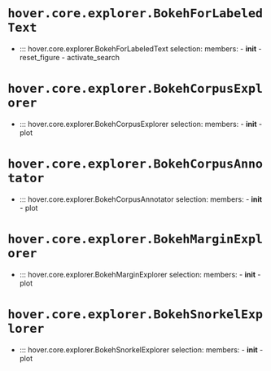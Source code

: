 # `hover.core.explorer.BokehForLabeledText`

- ::: hover.core.explorer.BokehForLabeledText
    selection:
      members:
        - __init__
        - reset_figure
        - activate_search

# `hover.core.explorer.BokehCorpusExplorer`

- ::: hover.core.explorer.BokehCorpusExplorer
    selection:
      members:
        - __init__
        - plot

# `hover.core.explorer.BokehCorpusAnnotator`

- ::: hover.core.explorer.BokehCorpusAnnotator
    selection:
      members:
        - __init__
        - plot

# `hover.core.explorer.BokehMarginExplorer`

- ::: hover.core.explorer.BokehMarginExplorer
    selection:
      members:
        - __init__
        - plot

# `hover.core.explorer.BokehSnorkelExplorer`

- ::: hover.core.explorer.BokehSnorkelExplorer
    selection:
      members:
        - __init__
        - plot

